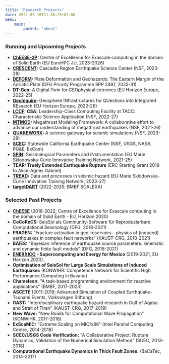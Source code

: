 ```yaml
---
title: "Research Projects"
date: 2021-05-10T11:36:23+02:00
menu:
    main:
        parent: "about"
---
```


### Running and Upcoming Projects

- **[ChEESE-2P](https://cheese-coe.eu/):** Centre of Excellence for Exascale computing in the domain of Solid Earth (EU EuroHPC JU, 2023-2026)
- **[CRESCENT](https://cascadiaquakes.org/):** Cascadia Region Earthquake Science Center (NSF, 2023-28)
- **[DEFORM](https://www.dfg.de/en/news/news-topics/announcements-proposals/2024/ifr-24-43):** Plate Deformation and Geohazards: The Eastern Margin of the Adriatic Plate (DFG Priority Programme SPP 2497, 2025-31)
- **[DT-Geo](https://dtgeo.eu/):** A Digital Twin for GEOphysical extremes (EU Horizon Europe, 2022-25)
- **[GeoInquire](https://www.geo-inquire.eu/):** Geosphere INfrastructures for QUestions into Integrated REsearch (EU Horizon Europe, 2022-26)
- **[LCCF](https://lccf.tacc.utexas.edu/): CSA:** Leadership-Class Computing Facility at TACC: Characteristic Science Application (NSF, 2022-27)
- **[MTMOD](https://sites.utexas.edu/mtmod/):** Megathrust Modeling Framework:  A collaborative effort to advance our understanding of megathrust earthquakes (NSF, 2021-26)
- **[QUAKEWORX](https://quakeworx.org/):** A science gateway for seismic simulations (NSF, 2023-28)
- **[SCEC](https://www.scec.org/):** Statewide California Earthquake Center (NSF, USGS, NASA, PG&E, ExCom)
- **[SPIN](https://spin-itn.eu/):** Seismological Parameters and INstrumentation (EU Marie Sklodowska-Curie Innovative Training Network, 2021-25)
- **TEAR: Truely Extended Earthquake Rupture** (ERC Starting Grant 2019 to Alice-Agnes Gabriel)
- **[TREAD](https://tread-horizon.eu/):** Data and processes in seismic hazard (EU Marie Sklodowska-Curie Innovative Training Network, 2023-27)
- **[targetDART](https://targetdart.github.io/)** (2022-2025; BMBF SCALEXA)

### Selected Past Projects

- **[ChEESE](https://cheese-coe.eu/)**  (2018-2022; Centre of Excellence for Exascale computing in the domain of Solid Earth - EU, Horizon 2020)
- **CoCoReCS:** SeisSol als Community-Software für Reproduzierbare Computational Seismology (DFG, 2018-2021)
- **FRAGEN:** "Fracture activation in geo-reservoirs - physics of (induced) earthquakes in complex fault networks" (KAUST-CRG, 2018-2021) 
- **BAIES:** "Bayesian inference of earthquake source parameters: kinematic and dynamic finite fault models" (DFG, 2018-2021)
- **[ENERXICO](https://enerxico-project.eu/) - Supercomputing and Energy for Mexico**  (2019-2021, EU Horizon 2020).
- **Optimisation of SeisSol for Large Scale Simulations of Induced Earthquakes** (KONWIHR: Competence Network for Scientific High Performance Computing in Bavaria)
- **Chameleon:** "A task-based programming environment for reactive applications" (BMBF, 2017-2020)
- **ASCETE** (2011-2019; Advanced Simulation of Coupled Earthquake-Tsunami Events, Volkswagen Stiftung)
- **GAST:** "Interdisciplinary earthquake hazard research in Gulf of Aqaba and Strait of Tiran" (KAUST-CRG, 2017-2019) 
- **New Wave:** "New Roads for Computational Wave Propagation" (KONWIHR, 2017-2018)
- **ExScaMIC:** "Extreme Scaling on MIC/x86" (Intel Parallel Computing Centre, 2014-2018)
- **SCEC/USGS Code Verification:** "A Collaborative Project: Rupture Dynamics, Validation of the Numerical Simulation Method" (SCEC, 2013-2018)
- **Computational Earthquake Dynamics In Thick Fault Zones.** (BaCaTec, 2014-2017)


    
